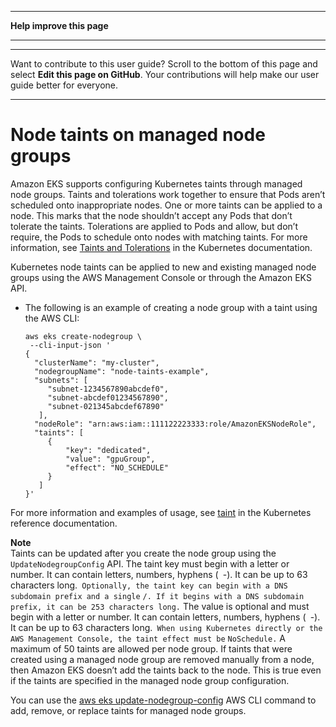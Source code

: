 --------

 **Help improve this page** 

--------

--------

Want to contribute to this user guide? Scroll to the bottom of this page and select **Edit this page on GitHub**\. Your contributions will help make our user guide better for everyone\.

--------

# Node taints on managed node groups<a name="node-taints-managed-node-groups"></a>

Amazon EKS supports configuring Kubernetes taints through managed node groups\. Taints and tolerations work together to ensure that Pods aren’t scheduled onto inappropriate nodes\. One or more taints can be applied to a node\. This marks that the node shouldn’t accept any Pods that don’t tolerate the taints\. Tolerations are applied to Pods and allow, but don’t require, the Pods to schedule onto nodes with matching taints\. For more information, see [Taints and Tolerations](https://kubernetes.io/docs/concepts/scheduling-eviction/taint-and-toleration/) in the Kubernetes documentation\.

 Kubernetes node taints can be applied to new and existing managed node groups using the AWS Management Console or through the Amazon EKS API\.
+ The following is an example of creating a node group with a taint using the AWS CLI:

  ```
  aws eks create-nodegroup \
   --cli-input-json '
  {
    "clusterName": "my-cluster",
    "nodegroupName": "node-taints-example",
    "subnets": [
       "subnet-1234567890abcdef0",
       "subnet-abcdef01234567890",
       "subnet-021345abcdef67890"
     ],
    "nodeRole": "arn:aws:iam::111122223333:role/AmazonEKSNodeRole",
    "taints": [
       {
           "key": "dedicated",
           "value": "gpuGroup",
           "effect": "NO_SCHEDULE"
       }
     ]
  }'
  ```

For more information and examples of usage, see [taint](https://kubernetes.io/docs/reference/generated/kubectl/kubectl-commands#taint) in the Kubernetes reference documentation\.

**Note**  
Taints can be updated after you create the node group using the `UpdateNodegroupConfig` API\.
The taint key must begin with a letter or number\. It can contain letters, numbers, hyphens \(` `-). It can be up to 63 characters long.` 
Optionally, the taint key can begin with a DNS subdomain prefix and a single ` `/. If it begins with a DNS subdomain prefix, it can be 253 characters long.` 
The value is optional and must begin with a letter or number\. It can contain letters, numbers, hyphens \(` `-). It can be up to 63 characters long.` 
When using Kubernetes directly or the AWS Management Console, the taint effect must be ` `NoSchedule.` 
A maximum of 50 taints are allowed per node group\.
If taints that were created using a managed node group are removed manually from a node, then Amazon EKS doesn’t add the taints back to the node\. This is true even if the taints are specified in the managed node group configuration\.

You can use the [aws eks update\-nodegroup\-config](https://docs.aws.amazon.com/cli/latest/reference/eks/update-nodegroup-config.html) AWS CLI command to add, remove, or replace taints for managed node groups\.